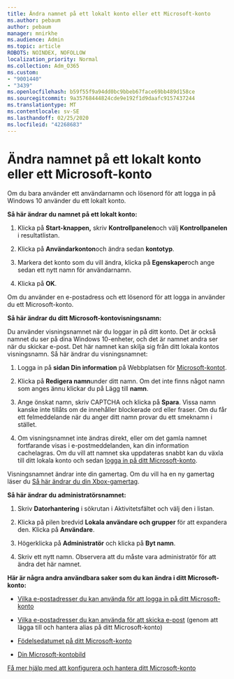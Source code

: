 ```yaml
---
title: Ändra namnet på ett lokalt konto eller ett Microsoft-konto
ms.author: pebaum
author: pebaum
manager: mnirkhe
ms.audience: Admin
ms.topic: article
ROBOTS: NOINDEX, NOFOLLOW
localization_priority: Normal
ms.collection: Adm_O365
ms.custom:
- "9001440"
- "3439"
ms.openlocfilehash: b59f55f9a94dd0bc9bbeb67face69bb489d158ce
ms.sourcegitcommit: 9a35768444824cde9e192f1d9daafc9157437244
ms.translationtype: MT
ms.contentlocale: sv-SE
ms.lasthandoff: 02/25/2020
ms.locfileid: "42268683"
---
```

# <a name="change-the-name-of-a-local-account-or-a-microsoft-account"></a>Ändra namnet på ett lokalt konto eller ett Microsoft-konto

Om du bara använder ett användarnamn och lösenord för att logga in på Windows 10 använder du ett lokalt konto. 

**Så här ändrar du namnet på ett lokalt konto:**

1. Klicka på **Start-knappen,** skriv **Kontrollpanelen**och välj **Kontrollpanelen** i resultatlistan.

2. Klicka på **Användarkonton**och ändra sedan **kontotyp**.

3. Markera det konto som du vill ändra, klicka på **Egenskaper**och ange sedan ett nytt namn för användarnamn.

4. Klicka på **OK**.

Om du använder en e-postadress och ett lösenord för att logga in använder du ett Microsoft-konto.

**Så här ändrar du ditt Microsoft-kontovisningsnamn:**

Du använder visningsnamnet när du loggar in på ditt konto. Det är också namnet du ser på dina Windows 10-enheter, och det är namnet andra ser när du skickar e-post. Det här namnet kan skilja sig från ditt lokala kontos visningsnamn. Så här ändrar du visningsnamnet:

1. Logga in på **sidan Din information** på Webbplatsen för [Microsoft-kontot](https://account.microsoft.com/).

2. Klicka på **Redigera namn**under ditt namn. Om det inte finns något namn som anges ännu klickar du på Lägg till **namn**. 

3. Ange önskat namn, skriv CAPTCHA och klicka på **Spara**. Vissa namn kanske inte tillåts om de innehåller blockerade ord eller fraser. Om du får ett felmeddelande när du anger ditt namn provar du ett smeknamn i stället.

4. Om visningsnamnet inte ändras direkt, eller om det gamla namnet fortfarande visas i e-postmeddelanden, kan din information cachelagras. Om du vill att namnet ska uppdateras snabbt kan du växla till ditt lokala konto och sedan [logga in på ditt Microsoft-konto](https://account.microsoft.com/).

Visningsnamnet ändrar inte din gamertag. Om du vill ha en ny gamertag läser du [Så här ändrar du din Xbox-gamertag](https://support.xbox.com/id-ID/account-management/change-xbox-live-gamertag).

**Så här ändrar du administratörsnamnet:**

1. Skriv **Datorhantering** i sökrutan i Aktivitetsfältet och välj den i listan.

2. Klicka på pilen bredvid **Lokala användare och grupper** för att expandera den. Klicka på **Användare**.

3. Högerklicka på **Administratör** och klicka på **Byt namn**.

4. Skriv ett nytt namn. Observera att du måste vara administratör för att ändra det här namnet.

**Här är några andra användbara saker som du kan ändra i ditt Microsoft-konto:**

- [Vilka e-postadresser du kan använda för att logga in på ditt Microsoft-konto](https://support.microsoft.com/help/4026162)

- [Vilka e-postadresser du kan använda för att skicka e-post](https://support.microsoft.com/help/12407) (genom att lägga till och hantera alias på ditt Microsoft-konto)

- [Födelsedatumet på ditt Microsoft-konto](https://support.microsoft.com/help/12411)

- [Din Microsoft-kontobild](https://support.microsoft.com/help/4026790)

[Få mer hjälp med att konfigurera och hantera ditt Microsoft-konto](https://support.microsoft.com/hub/4294457/microsoft-account-help#manage-account)